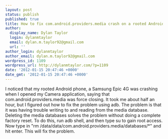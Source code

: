 ```yaml
---
layout: post
status: publish
published: true
title: How to fix com.android.providers.media crash on a rooted Android device
author:
  display_name: Dylan Taylor
  login: dylanmtaylor
  email: dylan.m.taylor92@gmail.com
  url: ''
author_login: dylanmtaylor
author_email: dylan.m.taylor92@gmail.com
wordpress_id: 1109
wordpress_url: http://dylanmtaylor.com/?p=1109
date: '2012-01-15 20:47:46 +0000'
date_gmt: '2012-01-15 20:47:46 +0000'
---
```

<p>I noticed that my rooted Android phone, a Samsung Epic 4G was crashing when I opened my Camera application, saying that com.android.providers.media was force closing. It took me about half an hour, but I figured out how to fix the problem using adb. The problem is that it was having trouble writing to and reading from the media database. Deleting the media databases solves the problem without doing a complete factory reset. To do this, run adb shell, and then type su to gain root access. Now type in "rm /data/data/com.android.providers.media/databases/*" and hit enter. This will fix the problem.</p>
